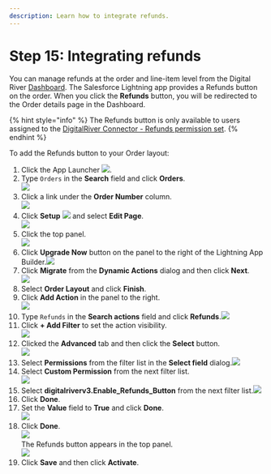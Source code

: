 ```yaml
---
description: Learn how to integrate refunds.
---
```


# Step 15: Integrating refunds

You can manage refunds at the order and line-item level from the Digital River [Dashboard](https://dashboard.digitalriver.com). The Salesforce Lightning app provides a Refunds button on the order. When you click the **Refunds** button, you will be redirected to the Order details page in the Dashboard.

{% hint style="info" %}
The Refunds button is only available to users assigned to the [DigitalRiver Connector - Refunds permission set](step-13-manage-permission-sets.md).
{% endhint %}

To add the Refunds button to your Order layout:

1. Click the App Launcher ![](<../.gitbook/assets/App launcher.png>).
2. Type `Orders` in the **Search** field and click **Orders**.\
   ![](../.gitbook/assets/Orders.png)
3. Click a link under the **Order Number** column.\
   ![](<../.gitbook/assets/Orders Recently Viewed.png>)
4. Click **Setup** ![](<../.gitbook/assets/Setup (1).png>) and select **Edit Page**.\
   ![](<../.gitbook/assets/Setup Edit Page.png>)
5. Click the top panel.\
   ![](<../.gitbook/assets/Top panel - No Refund button.png>)
6. Click **Upgrade Now** button on the panel to the right of the Lightning App Builder.![](<../.gitbook/assets/Upgrade Now.png>)
7. Click **Migrate** from the **Dynamic Actions** dialog and then click **Next**.\
   ![](../.gitbook/assets/Migrate.png)
8. Select **Order Layout** and click **Finish**.
9. Click **Add Action** in the panel to the right.\
   ![](<../.gitbook/assets/Add Action.png>)
10. Type `Refunds` in the **Search actions** field and click **Refunds**.![](<../.gitbook/assets/Acions - Refunds.png>)
11. Click **+ Add Filter** to set the action visibility.\
    ![](<../.gitbook/assets/Add Filter.png>)
12. Clicked the **Advanced** tab and then click the **Select** button.\
    ![](<../.gitbook/assets/Add Filter - Select.png>)
13. Select **Permissions** from the filter list in the **Select field** dialog.![](<../.gitbook/assets/Select field.png>)
14. Select **Custom Permission** from the next filter list.\
    ![](<../.gitbook/assets/Select field - Custom Permission.png>)
15. Select **digitalriverv3.Enable\_Refunds\_Button** from the next filter list.![](<../.gitbook/assets/Select field - Enable Refunds Button.png>)
16. Click **Done**.
17. Set the **Value** field to **True** and click **Done**.\
    ![](<../.gitbook/assets/Set value to True.png>)
18. Click **Done**.\
    ![](<../.gitbook/assets/Click Done.png>)\
    The Refunds button appears in the top panel.\
    ![](<../.gitbook/assets/Top panel.png>)
19. Click **Save** and then click **Activate**.
